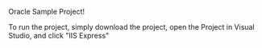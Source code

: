 Oracle Sample Project!

To run the project, simply download the project, open the Project in Visual Studio, and click "IIS Express"